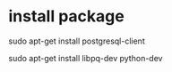 # install package

sudo apt-get install postgresql-client

sudo apt-get install libpq-dev python-dev


